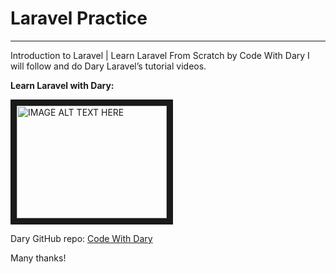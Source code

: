 # Laravel Practice
---
Introduction to Laravel | Learn Laravel From Scratch by Code With Dary
I will follow and do Dary Laravel’s tutorial videos. 

**Learn Laravel with Dary:**

<a href="http://www.youtube.com/watch?feature=player_embedded&v=lWQ0uozfWFA" target="_blank"><img src="http://img.youtube.com/vi/lWQ0uozfWFA/0.jpg" 
alt="IMAGE ALT TEXT HERE" width="240" height="180" border="10" /></a>

Dary GitHub repo: [Code With Dary](https://github.com/codewithdary)

Many thanks!
